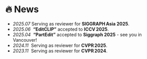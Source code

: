 # 🔥 News  
- *2025.07* Serving as reviewer for **SIGGRAPH Asia 2025**.
- *2025.06*  **“EditCLIP”** accepted to **ICCV 2025**.  
- *2025.04*  **“PartEdit”** accepted to **Siggraph 2025** - see you in Vancouver! 
- *2024.11*  Serving as reviewer for **CVPR 2025**. 
- *2023.11*  Serving as reviewer for **CVPR 2024**. 